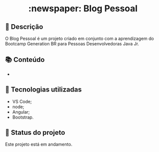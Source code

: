 <h1 align="center">:newspaper: Blog Pessoal</h1>

## :memo: Descrição
O Blog Pessoal é um projeto criado em conjunto com a aprendizagem do Bootcamp Generation BR para Pessoas Desenvolvedoras Java Jr.

## :books: Conteúdo
* <b></b>

## :wrench: Tecnologias utilizadas
* VS Code;
* node;
* Angular;
* Bootstrap.

## :dart: Status do projeto
Este projeto está em andamento.
